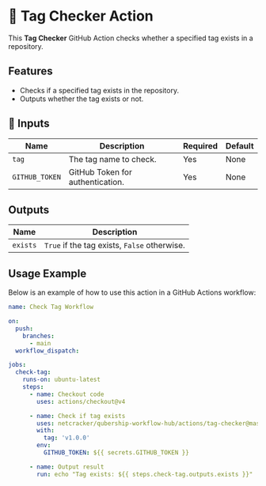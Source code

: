 # 🚀 Tag Checker Action

This **Tag Checker** GitHub Action checks whether a specified tag exists in a repository.

## Features

- Checks if a specified tag exists in the repository.
- Outputs whether the tag exists or not.

## 📌 Inputs

| Name           | Description                      | Required | Default |
| -------------- | -------------------------------- | -------- | ------- |
| `tag`          | The tag name to check.           | Yes      | None    |
| `GITHUB_TOKEN` | GitHub Token for authentication. | Yes      | None    |

## Outputs

| Name     | Description                                  |
| -------- | -------------------------------------------- |
| `exists` | `True` if the tag exists, `False` otherwise. |

## Usage Example

Below is an example of how to use this action in a GitHub Actions workflow:

```yaml
name: Check Tag Workflow

on:
  push:
    branches:
      - main
  workflow_dispatch:

jobs:
  check-tag:
    runs-on: ubuntu-latest
    steps:
      - name: Checkout code
        uses: actions/checkout@v4

      - name: Check if tag exists
        uses: netcracker/qubership-workflow-hub/actions/tag-checker@master
        with:
          tag: 'v1.0.0'
        env:
          GITHUB_TOKEN: ${{ secrets.GITHUB_TOKEN }}

      - name: Output result
        run: echo "Tag exists: ${{ steps.check-tag.outputs.exists }}"